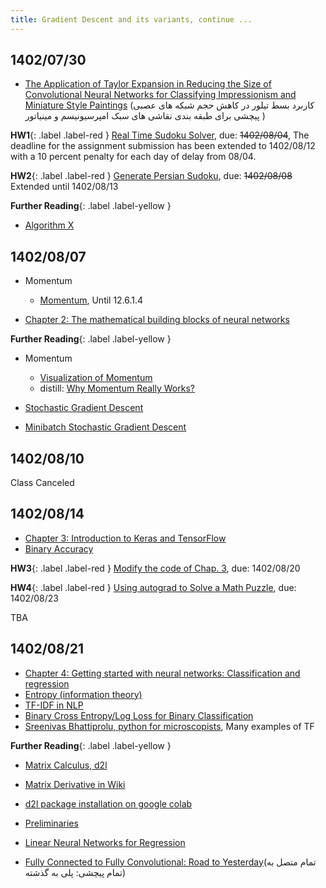 ```yaml
---
title: Gradient Descent and its variants, continue ...
---
```



## 1402/07/30

* [The Application of Taylor Expansion in Reducing the Size of Convolutional Neural Networks for Classifying Impressionism and Miniature Style Paintings](https://fumcs.github.io/publications/#TaylorExpansion_in_CNN_prunning99) (کاربرد بسط تیلور در کاهش حجم شبکه های عصبی پیچشی برای طبقه بندی نقاشی های سبک امپرسیونیسم و مینیاتور
)

**HW1**{: .label .label-red } [Real Time Sudoku Solver](https://vu.um.ac.ir/mod/assign/view.php?id=454184), due: ~~1402/08/04~~,
The deadline for the assignment submission has been extended to 1402/08/12 with a 10 percent penalty for each day of delay from 08/04. 

**HW2**{: .label .label-red } [Generate Persian Sudoku](https://vu.um.ac.ir/mod/assign/view.php?id=454185), due: ~~1402/08/08~~ Extended until 1402/08/13

**Further Reading**{: .label .label-yellow }
* [Algorithm X](https://mamintoosi.github.io/slides/topics/DLX/DLX.html)



## 1402/08/07

* Momentum 
    - [Momentum](https://www.d2l.ai/chapter_optimization/momentum.html), Until 12.6.1.4

* [Chapter 2: The mathematical building blocks of neural networks](https://colab.research.google.com/github/fchollet/deep-learning-with-python-notebooks/blob/master/chapter02_mathematical-building-blocks.ipynb)

**Further Reading**{: .label .label-yellow }
* Momentum 
    - [Visualization of Momentum](https://milania.de/blog/Introduction_to_neural_network_optimizers_%5Bpart_1%5D_%E2%80%93_momentum_optimization)
    - distill: [Why Momentum Really Works?](https://distill.pub/2017/momentum/)

* [Stochastic Gradient Descent](https://www.d2l.ai/chapter_optimization/sgd.html)
* [Minibatch Stochastic Gradient Descent](https://www.d2l.ai/chapter_optimization/minibatch-sgd.html)

## 1402/08/10

Class Canceled


## 1402/08/14

* [Chapter 3: Introduction to Keras and TensorFlow](https://colab.research.google.com/github/fchollet/deep-learning-with-python-notebooks/blob/master/chapter03_introduction-to-keras-and-tf.ipynb)
* [Binary Accuracy](https://www.tensorflow.org/api_docs/python/tf/keras/metrics/BinaryAccuracy)

**HW3**{: .label .label-red } [Modify the code of Chap. 3](https://vu.um.ac.ir/mod/assign/view.php?id=458660), due: 1402/08/20

**HW4**{: .label .label-red } [Using autograd to Solve a Math Puzzle](https://vu.um.ac.ir/mod/assign/view.php?id=458994), due: 1402/08/23

TBA 

## 1402/08/21

* [Chapter 4: Getting started with neural networks: Classification and regression](https://colab.research.google.com/github/fchollet/deep-learning-with-python-notebooks/blob/master/chapter04_getting-started-with-neural-networks.ipynb)
* [Entropy (information theory)](https://fa.wikipedia.org/wiki/%D8%A2%D9%86%D8%AA%D8%B1%D9%88%D9%BE%DB%8C_%D8%A7%D8%B7%D9%84%D8%A7%D8%B9%D8%A7%D8%AA)
* [TF-IDF in NLP](https://www.dropbox.com/s/47s8r64yt41186q/TFIDF.zip?dl=1)
* [Binary Cross Entropy/Log Loss for Binary Classification](https://www.analyticsvidhya.com/blog/2021/03/binary-cross-entropy-log-loss-for-binary-classification/)
* [Sreenivas Bhattiprolu, python for microscopists](https://github.com/bnsreenu/python_for_microscopists), Many examples of TF

**Further Reading**{: .label .label-yellow }

* [Matrix Calculus, d2l](https://www.d2l.ai/chapter_preliminaries/calculus.html) 
* [Matrix Derivative in Wiki](https://en.wikipedia.org/wiki/Matrix_calculus#Layout_conventions)
* [d2l package installation on google colab](https://stackoverflow.com/questions/76248695/d2l-package-installation-on-google-colab)
* [Preliminaries](https://d2l.ai/chapter_preliminaries/index.html)
* [Linear Neural Networks for Regression](https://d2l.ai/chapter_linear-regression/index.html)


* [Fully Connected to Fully Convolutional: Road to Yesterday](https://fumcs.github.io/publications/#FC2FC_2022)(تمام متصل به تمام پیچشی: پلی به گذشته)
